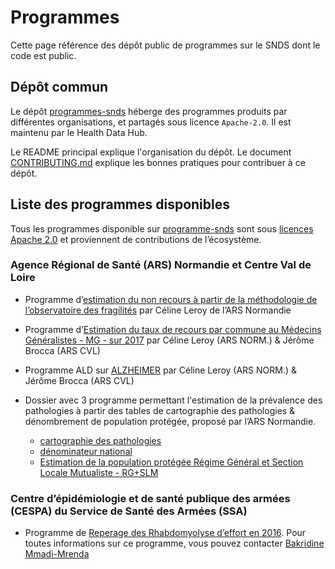 # Programmes
<!-- SPDX-License-Identifier: MPL-2.0 -->

Cette page référence des dépôt public de programmes sur le SNDS dont le code est public.


## Dépôt commun

Le dépôt [programmes-snds](https://gitlab.com/healthdatahub/programmes-sdns) héberge des programmes produits par différentes organisations, et partagés sous licence `Apache-2.0`. Il est maintenu par le Health Data Hub.

Le README principal explique l'organisation du dépôt. 
Le document [CONTRIBUTING.md](https://gitlab.com/healthdatahub/programmes-sdns/blob/master/CONTRIBUTING.md) explique les bonnes pratiques pour contribuer à ce dépôt.

## Liste des programmes disponibles 

Tous les programmes disponible sur [programme-snds](https://gitlab.com/healthdatahub/programmes-sdns/-/tree/master) sont sous [licences Apache 2.0](https://gitlab.com/healthdatahub/programmes-sdns/-/blob/master/LICENSE) et proviennent de contributions de l’écosystème.

### Agence Régional de Santé (ARS) Normandie et Centre Val de Loire 

- Programme d’[estimation du non recours à partir de la méthodologie de l’observatoire des fragilités](https://gitlab.com/healthdatahub/programmes-sdns/-/blob/master/ARS/Recours%20ou%20non-recours%20aux%20soins/NORMANDIE_estimation_nonrecours.sas) par Céline Leroy de l’ARS Normandie  

- Programme d’[Estimation du taux de recours par commune au Médecins Généralistes - MG - sur 2017](https://gitlab.com/healthdatahub/programmes-sdns/-/blob/master/ARS/Recours%20ou%20non-recours%20aux%20soins/tx_recours_mg.sas) par Céline Leroy (ARS NORM.) & Jérôme Brocca (ARS CVL)

- Programme ALD sur [ALZHEIMER](https://gitlab.com/healthdatahub/programmes-sdns/-/blob/master/ARS/pathologies/ALD/ALD.sas) par Céline Leroy (ARS NORM.) & Jérôme Brocca (ARS CVL)

- Dossier avec 3 programme permettant l'estimation de la prévalence des pathologies à partir des tables de cartographie des pathologies & dénombrement de population protégée, proposé par l’ARS Normandie.
	- [cartographie des pathologies](https://gitlab.com/healthdatahub/programmes-sdns/-/blob/master/ARS/pathologies/carto%20patho/NORMANDIE_carto_patho.sas) 
	- [dénominateur national](https://gitlab.com/healthdatahub/programmes-sdns/-/blob/master/ARS/pathologies/carto%20patho/NORMANDIE_denominateur_national.sas)
	- [Estimation de la population protégée Régime Général et Section Locale Mutualiste - RG+SLM](https://gitlab.com/healthdatahub/programmes-sdns/-/blob/master/ARS/pathologies/carto%20patho/NORMANDIE_estimation_pop_prot_correction_patho.sas)

### Centre d’épidémiologie et de santé publique des armées (CESPA) du Service de Santé des Armées (SSA)

- Programme de [Reperage des Rhabdomyolyse d’effort en 2016](https://gitlab.com/healthdatahub/programmes-sdns/-/blob/master/SSA-CESPA/Rhabdomyolise_09012020.sas). Pour toutes informations sur ce programme, vous pouvez contacter [Bakridine Mmadi-Mrenda](mailto:bakridine.mmadi-mrenda@intradef.gouv.fr)
